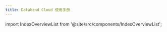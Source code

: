```yaml
---
title: Databend Cloud 使用手册
---
```


import IndexOverviewList from '@site/src/components/IndexOverviewList';

<IndexOverviewList />
